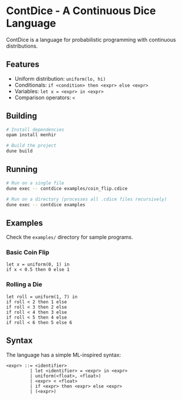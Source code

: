 # ContDice - A Continuous Dice Language

ContDice is a language for probabilistic programming with continuous distributions.

## Features

- Uniform distribution: `uniform(lo, hi)`
- Conditionals: `if <condition> then <expr> else <expr>`
- Variables: `let x = <expr> in <expr>`
- Comparison operators: `<`

## Building

```bash
# Install dependencies
opam install menhir

# Build the project
dune build
```

## Running

```bash
# Run on a single file
dune exec -- contdice examples/coin_flip.cdice

# Run on a directory (processes all .cdice files recursively)
dune exec -- contdice examples
```

## Examples

Check the `examples/` directory for sample programs.

### Basic Coin Flip

```
let x = uniform(0, 1) in
if x < 0.5 then 0 else 1
```

### Rolling a Die

```
let roll = uniform(1, 7) in
if roll < 2 then 1 else
if roll < 3 then 2 else
if roll < 4 then 3 else
if roll < 5 then 4 else
if roll < 6 then 5 else 6
```

## Syntax

The language has a simple ML-inspired syntax:

```
<expr> ::= <identifier>
         | let <identifier> = <expr> in <expr>
         | uniform(<float>, <float>)
         | <expr> < <float>
         | if <expr> then <expr> else <expr>
         | (<expr>)
```